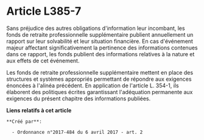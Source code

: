 # Article L385-7

Sans préjudice des autres obligations d'information leur incombant, les fonds de retraite professionnelle supplémentaire
publient annuellement un rapport sur leur solvabilité et leur situation financière. En cas d'événement majeur affectant
significativement la pertinence des informations contenues dans ce rapport, les fonds publient des informations relatives à
la nature et aux effets de cet événement.

Les fonds de retraite professionnelle supplémentaire mettent en place des structures et systèmes appropriés permettant de
répondre aux exigences énoncées à l'alinéa précédent. En application de l'article L. 354-1, ils élaborent des politiques
écrites garantissant l'adéquation permanente aux exigences du présent chapitre des informations publiées.

**Liens relatifs à cet article**

	**Créé par**:

	  - Ordonnance n°2017-484 du 6 avril 2017 - art. 2

